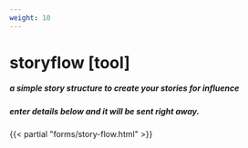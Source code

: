 ```yaml
---
weight: 10
---
```

# storyflow [tool]
##### a simple story structure to create your stories for influence
##### enter details below and it will be sent right away.  
{{< partial "forms/story-flow.html" >}}

